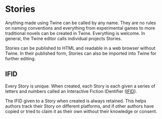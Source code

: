 # Stories

Anything made using Twine can be called by any name. They are no rules on naming conventions and everything from experimental games to more traditional novels can be created in Twine. Everything is welcome. In general, the Twine editor calls individual projects Stories.

Stories can be published to HTML and readable in a web browser without Twine. In their published form, Stories can also be imported into Twine for further editing.

## IFID

Every Story is unique. When created, each Story is each given a series of letters and numbers called an Interactive Fiction IDentifier ([IFID](http://ifdb.tads.org/help-ifid)).

The IFID given to a Story when created is always retained. This helps authors track their Story on different platforms, and if other authors have copied or tried to claim it as their own without their knowledge or consent.
